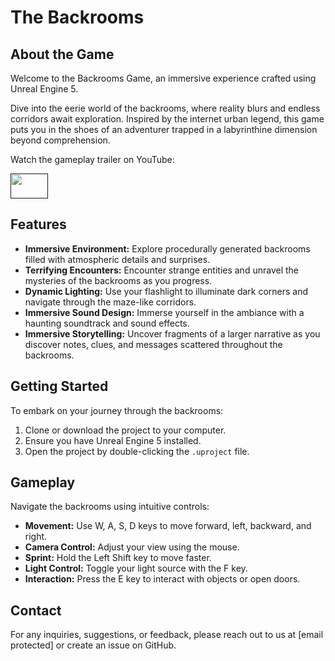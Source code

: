 # The Backrooms
## About the Game

Welcome to the Backrooms Game, an immersive experience crafted using Unreal Engine 5.

Dive into the eerie world of the backrooms, where reality blurs and endless corridors await exploration. Inspired by the internet urban legend, this game puts you in the shoes of an adventurer trapped in a labyrinthine dimension beyond comprehension.

Watch the gameplay trailer on YouTube:
<p> <a href="" target="_blank" rel="noreferrer"> <img src="https://upload.wikimedia.org/wikipedia/commons/0/09/YouTube_full-color_icon_%282017%29.svg" width="60" height="40"/> </a> </p>

## Features

- **Immersive Environment:** Explore procedurally generated backrooms filled with atmospheric details and surprises.
- **Terrifying Encounters:** Encounter strange entities and unravel the mysteries of the backrooms as you progress.
- **Dynamic Lighting:** Use your flashlight to illuminate dark corners and navigate through the maze-like corridors.
- **Immersive Sound Design:** Immerse yourself in the ambiance with a haunting soundtrack and sound effects.
- **Immersive Storytelling:** Uncover fragments of a larger narrative as you discover notes, clues, and messages scattered throughout the backrooms.

## Getting Started

To embark on your journey through the backrooms:

1. Clone or download the project to your computer.
2. Ensure you have Unreal Engine 5 installed.
3. Open the project by double-clicking the `.uproject` file.

## Gameplay

Navigate the backrooms using intuitive controls:

- **Movement:** Use W, A, S, D keys to move forward, left, backward, and right.
- **Camera Control:** Adjust your view using the mouse.
- **Sprint:** Hold the Left Shift key to move faster.
- **Light Control:** Toggle your light source with the F key.
- **Interaction:** Press the E key to interact with objects or open doors.

## Contact

For any inquiries, suggestions, or feedback, please reach out to us at [email protected] or create an issue on GitHub.
